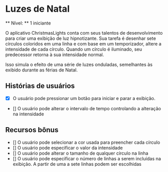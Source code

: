 # Luzes de Natal

** Nível: ** 1 iniciante

O aplicativo ChristmasLights conta com seus talentos de desenvolvimento para criar
uma exibição de luz hipnotizante. Sua tarefa é desenhar sete círculos coloridos
em uma linha e com base em um temporizador, altere a intensidade de cada círculo. Quando
um círculo é iluminado, seu predecessor retorna à sua intensidade normal.

Isso simula o efeito de uma série de luzes onduladas, semelhantes às
exibido durante as férias de Natal.

## Histórias de usuários

- [x] O usuário pode pressionar um botão para iniciar e parar a exibição.
- [] O usuário pode alterar o intervalo de tempo controlando a alteração na intensidade

## Recursos bônus

- [] O usuário pode selecionar a cor usada para preencher cada círculo
- [] O usuário pode especificar o valor da intensidade
- [] O usuário pode alterar o tamanho de qualquer círculo na linha
- [] O usuário pode especificar o número de linhas a serem incluídas na exibição. A partir de uma a sete linhas podem ser escolhidas